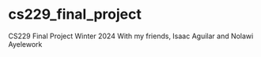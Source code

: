 # cs229_final_project
CS229 Final Project Winter 2024
With my friends, Isaac Aguilar and Nolawi Ayelework
